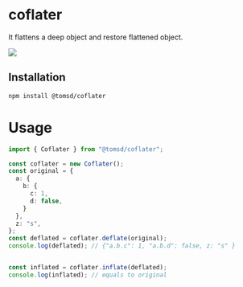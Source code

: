 # coflater

It flattens a deep object and restore flattened object.

[![](https://nodei.co/npm/@tomsd/coflater.svg?mini=true)](https://www.npmjs.com/package/@tomsd/coflater)

## Installation
``` shell
npm install @tomsd/coflater
```

# Usage

``` typescript
import { Coflater } from "@tomsd/coflater";

const coflater = new Coflater();
const original = {
  a: {
    b: {
      c: 1,
      d: false,
    }
  },
  z: "s",
};
const deflated = coflater.deflate(original);
console.log(deflated); // {"a.b.c": 1, "a.b.d": false, z: "s" }


const inflated = coflater.inflate(deflated);
console.log(inflated); // equals to original
```
